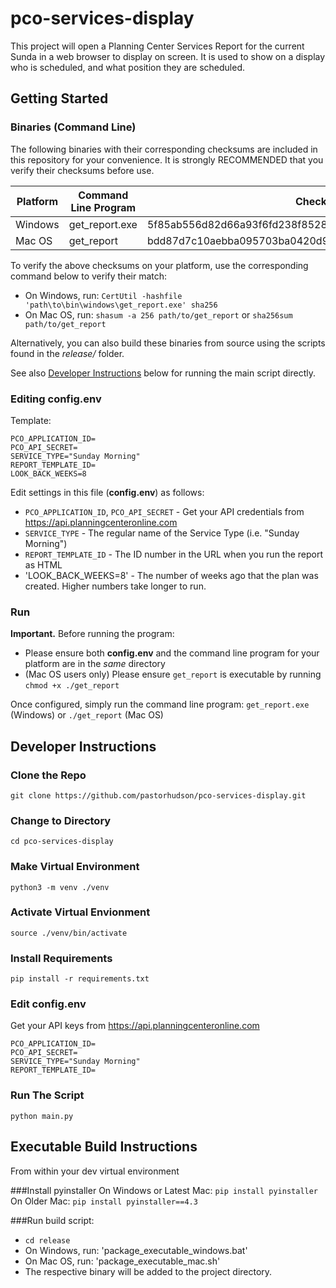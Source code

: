 # pco-services-display

This project will open a Planning Center Services Report for the current Sunda in a web browser to display on screen.
It is used to show on a display who is scheduled, and what position they are scheduled.


## Getting Started

### Binaries (Command Line)

The following binaries with their corresponding checksums are included in this repository for your convenience. It is strongly RECOMMENDED that you verify their checksums before use.

| Platform | Command Line Program       | Checksum (SHA256) |
|----------|----------------------------|-----------|
| Windows  | get_report.exe             | 5f85ab556d82d66a93f6fd238f85285b8e5eeab6bc51271b2ebb4a4b27aa9f1e         |
| Mac OS   | get_report                 | bdd87d7c10aebba095703ba0420d98efb18495adbd745c868a730039eb047639 |


To verify the above checksums on your platform, use the corresponding command below to verify their match:
- On Windows, run: `CertUtil -hashfile 'path\to\bin\windows\get_report.exe' sha256`
- On Mac OS, run: `shasum -a 256 path/to/get_report` or `sha256sum path/to/get_report`

Alternatively, you can also build these binaries from source using the scripts found in the *release/* folder.

See also [Developer Instructions](#developer-instructions) below for running the main script directly.

### Editing config.env
Template:
```
PCO_APPLICATION_ID=
PCO_API_SECRET=
SERVICE_TYPE="Sunday Morning"
REPORT_TEMPLATE_ID=
LOOK_BACK_WEEKS=8
```

Edit settings in this file (**config.env**) as follows:
- `PCO_APPLICATION_ID`, `PCO_API_SECRET` - Get your API credentials from https://api.planningcenteronline.com
- `SERVICE_TYPE` - The regular name of the Service Type (i.e. "Sunday Morning")
- `REPORT_TEMPLATE_ID` - The ID number in the URL when you run the report as HTML
- 'LOOK_BACK_WEEKS=8' - The number of weeks ago that the plan was created. Higher numbers take longer to run.

### Run
**Important.** Before running the program:
- Please ensure both **config.env** and the command line program for your platform are in the *same* directory
- (Mac OS users only) Please ensure `get_report` is executable by running `chmod +x ./get_report`

Once configured, simply run the command line program: `get_report.exe` (Windows) or `./get_report` (Mac OS)

## Developer Instructions
### Clone the Repo
`git clone https://github.com/pastorhudson/pco-services-display.git`

### Change to Directory
`cd pco-services-display`

### Make Virtual Environment
`python3 -m venv ./venv`

### Activate Virtual Envionment
`source ./venv/bin/activate`

### Install Requirements
`pip install -r requirements.txt`

### Edit config.env
Get your API keys from https://api.planningcenteronline.com
```
PCO_APPLICATION_ID=
PCO_API_SECRET=
SERVICE_TYPE="Sunday Morning"
REPORT_TEMPLATE_ID=
```

### Run The Script
`python main.py`

## Executable Build Instructions
From within your dev virtual environment

###Install pyinstaller
On Windows or Latest Mac: `pip install pyinstaller`
On Older Mac: `pip install pyinstaller==4.3`

###Run build script:
- `cd release`
- On Windows, run: 'package_executable_windows.bat'
- On Mac OS, run: 'package_executable_mac.sh'
- The respective binary will be added to the project directory.